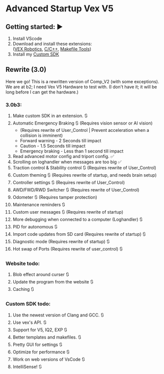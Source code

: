 # Advanced Startup Vex V5

## Getting started: ▶️
1. Install VScode
2. Download and install these extensions:  
([VEX Robotics](https://marketplace.visualstudio.com/items?itemName=VEXRobotics.vexcode), [C/C++](https://marketplace.visualstudio.com/items?itemName=ms-vscode.cpptools), [Makefile Tools](https://marketplace.visualstudio.com/items?itemName=ms-vscode.makefile-tools))  
3. Install my [Custom SDK](https://github.com/RanchoDVT/Vex-SDK)


## Rewrite (3.0)
Here we go! This is a rewritten version of Comp_V2 (with some exceptions).  
We are at b2; I need Vex V5 Hardware to test with. (I don't have it; it will be long before I can get the hardware.)

### 3.0b3:
1. Make custom SDK in an extension. 🔃
2. Automatic Emergency Braking 🔃 (Requires vision sensor or AI vision)
   - (Requires rewrite of User_Control | Prevent acceleration when a collision is imminent)
   - Forward warning - 2 Seconds till impact
   - Caution - 1.5 Seconds till impact
   - Emergency braking - Less than 1 second till impact
3. Read advanced motor config and triport config. ✅
4. Scrolling on loghandler when messages are too big ✅
5. Traction control & Stability control 🔃 (Requires rewrite of User_Control)
6. Custom theming 🔃 (Requires rewrite of startup, and needs brain setup)
7. Controller settings 🔃 (Requires rewrite of User_Control)
8. AWD/FWD/RWD Switcher 🔃 (Requires rewrite of User_Control)
9. Odometer 🔃 (Requires tamper protection)
10. Maintenance reminders 🔃
11. Custom user messages 🔃 (Requires rewrite of startup)
12. More debugging when connected to a computer (Loghandler) 🔃
13. PID for autonomous 🔃
14. Import code updates from SD card (Requires rewrite of startup) 🔃
15. Diagnostic mode (Requires rewrite of startup) 🔃
16. Hot swap of Ports (Requires rewrite of user_control) 🔃

### Website todo:
1. Blob effect around curser 🔃
2. Update the program from the website 🔃
3. Caching 🔃

### Custom SDK todo:
1. Use the newest version of Clang and GCC. 🔃
2. Use vex's API. 🔃
3. Support for V5, IQ2, EXP 🔃
4. Better templates and makefiles. 🔃
5. Pretty GUI for settings 🔃
6. Optimize for performance 🔃
7. Work on web versions of VsCode 🔃
8. IntelliSense! 🔃



